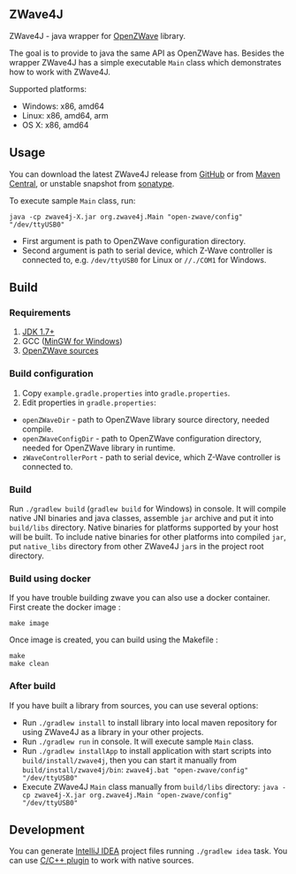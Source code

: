 ## ZWave4J
ZWave4J - java wrapper for [OpenZWave](https://github.com/OpenZWave/open-zwave) library.

The goal is to provide to java the same API as OpenZWave has.
Besides the wrapper ZWave4J has a simple executable `Main` class which demonstrates how to work with ZWave4J.

Supported platforms:

* Windows: x86, amd64
* Linux: x86, amd64, arm
* OS X: x86, amd64

## Usage

You can download the latest ZWave4J release from [GitHub](https://github.com/zgmnkv/zwave4j/releases)
or from [Maven Central](http://search.maven.org/#search%7Cga%7C1%7Ca%3A%22zwave4j%22),
or unstable snapshot from [sonatype](https://oss.sonatype.org/content/repositories/snapshots/com/github/zgmnkv/zwave4j/).

To execute sample `Main` class, run:

```java -cp zwave4j-X.jar org.zwave4j.Main "open-zwave/config" "/dev/ttyUSB0"```

* First argument is path to OpenZWave configuration directory.
* Second argument is path to serial device, which Z-Wave controller is connected to, e.g. `/dev/ttyUSB0` for Linux or `//./COM1` for Windows.

## Build

### Requirements

1. [JDK 1.7+](http://www.oracle.com/technetwork/java/javase/downloads/index.html)
2. GCC ([MinGW for Windows](https://sourceforge.net/projects/mingwbuilds/))
3. [OpenZWave sources](https://github.com/OpenZWave/open-zwave)

### Build configuration

1. Copy `example.gradle.properties` into `gradle.properties`.
2. Edit properties in `gradle.properties`:
  * `openZWaveDir` - path to OpenZWave library source directory, needed compile.
  * `openZWaveConfigDir` - path to OpenZWave configuration directory, needed for OpenZWave library in runtime.
  * `zWaveControllerPort` - path to serial device, which Z-Wave controller is connected to.

### Build

Run `./gradlew build` (`gradlew build` for Windows) in console.
It will compile native JNI binaries and java classes, assemble `jar` archive and put it into `build/libs` directory.
Native binaries for platforms supported by your host will be built.
To include native binaries for other platforms into compiled `jar`, put `native_libs` directory from other ZWave4J `jar`s in the project root directory.

### Build using docker

If you have trouble building zwave you can also use a docker container. First create the docker image :

```
make image
```

Once image is created, you can build using the Makefile :

```
make
make clean
```

### After build

If you have built a library from sources, you can use several options:

* Run `./gradlew install` to install library into local maven repository for using ZWave4J as a library in your other projects.
* Run `./gradlew run` in console. It will execute sample `Main` class.
* Run `./gradlew installApp` to install application with start scripts into `build/install/zwave4j`, then you can start it manually from `build/install/zwave4j/bin`:
  ```zwave4j.bat "open-zwave/config" "/dev/ttyUSB0"```
* Execute ZWave4J `Main` class manually from `build/libs` directory:
  ```java -cp zwave4j-X.jar org.zwave4j.Main "open-zwave/config" "/dev/ttyUSB0"```

## Development

You can generate [IntelliJ IDEA](https://www.jetbrains.com/idea/) project files running `./gradlew idea` task.
You can use [C/C++ plugin](https://plugins.jetbrains.com/plugin/?id=1373) to work with native sources.
